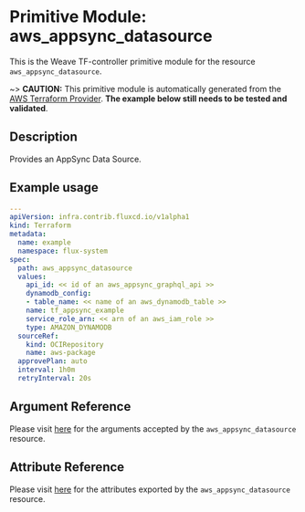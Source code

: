 
# Primitive Module: aws_appsync_datasource

This is the Weave TF-controller primitive module for the resource `aws_appsync_datasource`.

~> **CAUTION:** This primitive module is automatically generated from the [AWS Terraform Provider](https://registry.terraform.io/providers/hashicorp/aws/latest/docs/resources/appsync_datasource). **The example below still needs to be tested and validated**.

## Description

Provides an AppSync Data Source.

## Example usage

```yaml
---
apiVersion: infra.contrib.fluxcd.io/v1alpha1
kind: Terraform
metadata:
  name: example
  namespace: flux-system
spec:
  path: aws_appsync_datasource
  values:
    api_id: << id of an aws_appsync_graphql_api >>
    dynamodb_config:
    - table_name: << name of an aws_dynamodb_table >>
    name: tf_appsync_example
    service_role_arn: << arn of an aws_iam_role >>
    type: AMAZON_DYNAMODB
  sourceRef:
    kind: OCIRepository
    name: aws-package
  approvePlan: auto
  interval: 1h0m
  retryInterval: 20s
```

## Argument Reference

Please visit [here](https://registry.terraform.io/providers/hashicorp/aws/latest/docs/resources/appsync_datasource#argument-reference) for the arguments accepted by the `aws_appsync_datasource` resource.

## Attribute Reference

Please visit [here](https://registry.terraform.io/providers/hashicorp/aws/latest/docs/resources/appsync_datasource#attributes-reference) for the attributes exported by the `aws_appsync_datasource` resource.
